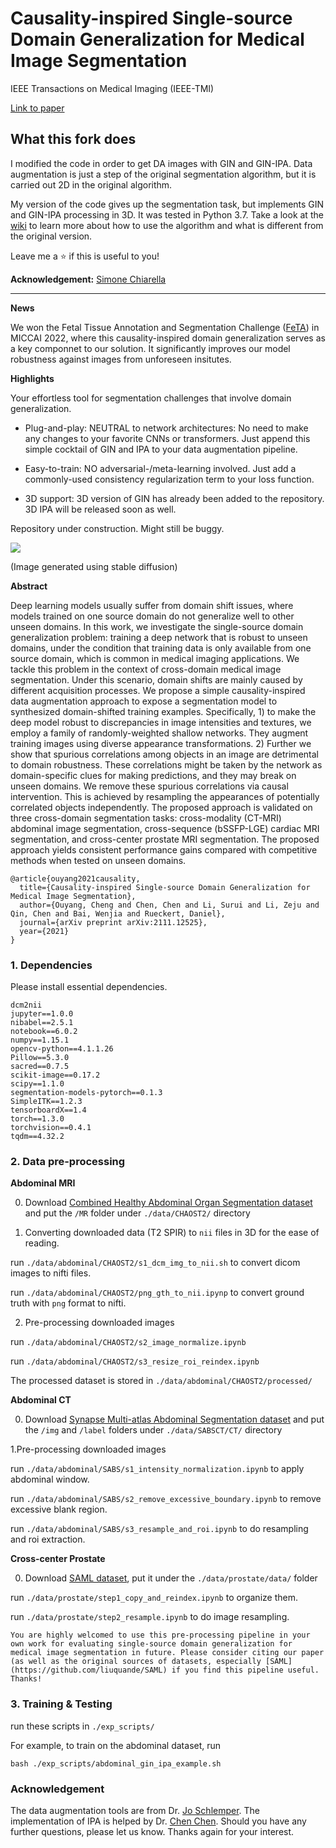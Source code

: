# Causality-inspired Single-source Domain Generalization for Medical Image Segmentation

IEEE Transactions on Medical Imaging (IEEE-TMI)

[Link to paper](https://ieeexplore.ieee.org/document/9961940)

## What this fork does
I modified the code in order to get DA images with GIN and GIN-IPA. Data augmentation is just a step of the original segmentation algorithm, but it is carried out 2D in the original algorithm.

My version of the code gives up the segmentation task, but implements GIN and GIN-IPA processing in 3D. It was tested in Python 3.7. Take a look at the [wiki](https://github.com/sim1-99/Causality-Medical-Image-Domain-Generalization.wiki.git) to learn more about how to use the algorithm and what is different from the original version.

Leave me a :star: if this is useful to you!

**Acknowledgement:** [Simone Chiarella](https://github.com/sim1-99)

---


**News**

We won the Fetal Tissue Annotation and Segmentation Challenge ([FeTA](https://feta.grand-challenge.org/Home/)) in MICCAI 2022, where this causality-inspired domain generalization serves as a key componnet to our solution. It significantly improves our model robustness against images from unforeseen insitutes.

**Highlights**

Your effortless tool for segmentation challenges that involve domain generalization.

- Plug-and-play: NEUTRAL to network architectures: No need to make any changes to your favorite CNNs or transformers. Just append this simple cocktail of GIN and IPA to your data augmentation pipeline.

- Easy-to-train: NO adversarial-/meta-learning involved. Just add a commonly-used consistency regularization term to your loss function.  

- 3D support: 3D version of GIN has already been added to the repository. 3D IPA will be released soon as well.

Repository under construction. Might still be buggy.

![](./stable_diffusion.jpeg)

(Image generated using stable diffusion)

**Abstract**

Deep learning models usually suffer from domain shift issues, where models trained on one source domain do not generalize well to other unseen domains. In this work, we investigate the single-source domain generalization problem: training a deep network that is robust to unseen domains, under the condition that training data is only available from one source domain, which is common in medical imaging applications. We tackle this problem in the context of cross-domain medical image segmentation. Under this scenario, domain shifts are mainly caused by different acquisition processes. We propose a simple causality-inspired data augmentation approach to expose a segmentation model to synthesized domain-shifted training examples. Specifically, 1) to make the deep model robust to discrepancies in image intensities and textures, we employ a family of randomly-weighted shallow networks. They augment training images using diverse appearance transformations. 2) Further we show that spurious correlations among objects in an image are detrimental to domain robustness. These correlations might be taken by the network as domain-specific clues for making predictions, and they may break on unseen domains. We remove these spurious correlations via causal intervention. This is achieved by resampling the appearances of potentially correlated objects independently. The proposed approach is validated on three cross-domain segmentation tasks: cross-modality (CT-MRI) abdominal image segmentation, cross-sequence (bSSFP-LGE) cardiac MRI segmentation, and cross-center prostate MRI segmentation. The proposed approach yields consistent performance gains compared with competitive methods when tested on unseen domains. 


```
@article{ouyang2021causality,
  title={Causality-inspired Single-source Domain Generalization for Medical Image Segmentation},
  author={Ouyang, Cheng and Chen, Chen and Li, Surui and Li, Zeju and Qin, Chen and Bai, Wenjia and Rueckert, Daniel},
  journal={arXiv preprint arXiv:2111.12525},
  year={2021}
}

```


### 1. Dependencies

Please install essential dependencies.

```
dcm2nii
jupyter==1.0.0
nibabel==2.5.1
notebook==6.0.2
numpy==1.15.1
opencv-python==4.1.1.26
Pillow==5.3.0
sacred==0.7.5
scikit-image==0.17.2
scipy==1.1.0
segmentation-models-pytorch==0.1.3
SimpleITK==1.2.3
tensorboardX==1.4
torch==1.3.0
torchvision==0.4.1
tqdm==4.32.2
```

### 2. Data pre-processing 

**Abdominal MRI**

0. Download [Combined Healthy Abdominal Organ Segmentation dataset](https://chaos.grand-challenge.org/) and put the `/MR` folder under `./data/CHAOST2/` directory

1. Converting downloaded data (T2 SPIR) to `nii` files in 3D for the ease of reading.

run `./data/abdominal/CHAOST2/s1_dcm_img_to_nii.sh` to convert dicom images to nifti files.

run `./data/abdominal/CHAOST2/png_gth_to_nii.ipynp` to convert ground truth with `png` format to nifti.

2. Pre-processing downloaded images

run `./data/abdominal/CHAOST2/s2_image_normalize.ipynb`

run `./data/abdominal/CHAOST2/s3_resize_roi_reindex.ipynb`

The processed dataset is stored in `./data/abdominal/CHAOST2/processed/`

**Abdominal CT**

0. Download [Synapse Multi-atlas Abdominal Segmentation dataset](https://www.synapse.org/#!Synapse:syn3193805/wiki/217789) and put the `/img` and `/label` folders under `./data/SABSCT/CT/` directory

1.Pre-processing downloaded images

run `./data/abdominal/SABS/s1_intensity_normalization.ipynb` to apply abdominal window.

run `./data/abdominal/SABS/s2_remove_excessive_boundary.ipynb` to remove excessive blank region. 

run `./data/abdominal/SABS/s3_resample_and_roi.ipynb` to do resampling and roi extraction.


**Cross-center Prostate**

0. Download [SAML dataset](https://github.com/liuquande/SAML), put it under the `./data/prostate/data/` folder

run `./data/prostate/step1_copy_and_reindex.ipynb` to organize them.

run `./data/prostate/step2_resample.ipynb` to do image resampling.

`
You are highly welcomed to use this pre-processing pipeline in your own work for evaluating single-source domain generalization for medical image segmentation in future. Please consider citing our paper (as well as the original sources of datasets, especially [SAML](https://github.com/liuquande/SAML) if you find this pipeline useful. Thanks! 
`

### 3. Training & Testing

run these scripts in `./exp_scripts/`

For example, to train on the abdominal dataset, run

`bash ./exp_scripts/abdominal_gin_ipa_example.sh`

### Acknowledgement

The data augmentation tools are from Dr. [Jo Schlemper](https://github.com/js3611). The implementation of IPA is helped by Dr. [Chen Chen](https://github.com/cherise215/AdvBias). Should you have any further questions, please let us know. Thanks again for your interest.

